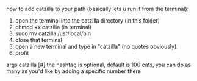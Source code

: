 how to add catzilla to your path (basically lets u run it from the terminal):
1. open the terminal into the catzilla directory (in this folder)
2. chmod +x catzilla (in terminal)
3. sudo mv catzilla /usr/local/bin
4. close that terminal
5. open a new terminal and type in "catzilla" (no quotes obviously). 
6. profit

args
catzilla [#]
the hashtag is optional, default is 100 cats, you can do as many as you'd like by adding a specific number there
